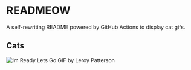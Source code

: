 # READMEOW

A self-rewriting README powered by GitHub Actions to display cat gifs.

## Cats

![Im Ready Lets Go GIF by Leroy Patterson](https://media4.giphy.com/media/CjmvTCZf2U3p09Cn0h/200.gif?cid=9acd02dav8b0879p471qlycuwf1xt1vx2yd5tl6bmbknnrgs&ep=v1_gifs_search&rid=200.gif&ct=g)
